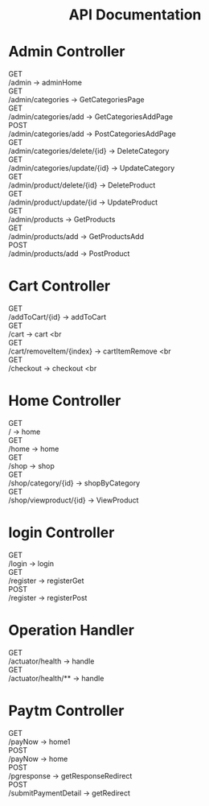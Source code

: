 <h1 align="center">API Documentation </h1>

# Admin Controller

GET <br />
​/admin -> adminHome <br />
GET <br />
​/admin​/categories -> GetCategoriesPage  <br /> 
GET <br />
​/admin​/categories​/add  -> GetCategoriesAddPage  <br /> 
POST <br />
​/admin​/categories​/add -> PostCategoriesAddPage   <br />
GET <br />
​/admin​/categories​/delete​/{id} -> DeleteCategory  <br /> 
GET <br />
​/admin​/categories​/update​/{id} -> UpdateCategory  <br /> 
GET <br />
​/admin​/product​/delete​/{id} -> DeleteProduct <br />
GET <br />
​/admin​/product​/update​/{id -> UpdateProduct  <br /> 
GET <br />
​/admin​/products -> GetProducts  <br /> 
GET <br />
​/admin​/products​/add -> GetProductsAdd  <br /> 
POST <br />
​/admin​/products​/add -> PostProduct  <br /> 

# Cart Controller

GET <br />
​/addToCart​/{id} -> addToCart  <br /> 
GET <br />
​/cart -> cart  <br  <br />
GET <br />
​/cart​/removeItem​/{index} -> cartItemRemove  <br  <br />
GET <br />
​/checkout -> checkout  <br  <br />

# Home Controller

GET <br />
​/ -> home  <br />
GET <br />
​/home -> home  <br />
GET <br />
​/shop -> shop  <br />
GET <br />
​/shop​/category​/{id} -> shopByCategory  <br />
GET <br />
​/shop​/viewproduct​/{id} -> ViewProduct  <br />

# login Controller

GET <br />
​/login -> login  <br />
GET <br />
​/register -> registerGet  <br />
POST <br />
​/register -> registerPost  <br />

# Operation Handler

GET <br />
​/actuator​/health -> handle  <br />
GET <br />
​/actuator​/health​/** -> handle  <br />

# Paytm Controller

GET <br />
​/payNow -> home1  <br />
POST <br />
​/payNow -> home  <br />
POST <br />
​/pgresponse -> getResponseRedirect  <br />
POST <br />
​/submitPaymentDetail -> getRedirect  <br />
